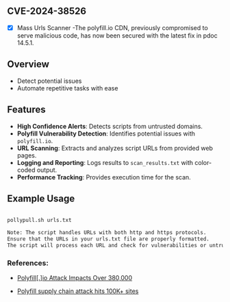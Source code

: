 ## CVE-2024-38526 
- [x] Mass Urls Scanner
-The polyfill.io CDN, previously compromised to serve malicious code, has now been secured with the latest fix in pdoc 14.5.1.

## Overview

- Detect potential issues 
- Automate repetitive tasks with ease

## Features

- **High Confidence Alerts**: Detects scripts from untrusted domains.
- **Polyfill Vulnerability Detection**: Identifies potential issues with `polyfill.io`.
- **URL Scanning**: Extracts and analyzes script URLs from provided web pages.
- **Logging and Reporting**: Logs results to `scan_results.txt` with color-coded output.
- **Performance Tracking**: Provides execution time for the scan.

## Example Usage

```bash

pollypull.sh urls.txt

Note: The script handles URLs with both http and https protocols.
Ensure that the URLs in your urls.txt file are properly formatted.
The script will process each URL and check for vulnerabilities or untrusted domains.
```


### References:
- [Polyfill[.]io Attack Impacts Over 380,000 ](https://thehackernews.com/2024/07/polyfillio-attack-impacts-over-380000.html)

- [Polyfill supply chain attack hits 100K+ sites](https://sansec.io/research/polyfill-supply-chain-attack )

